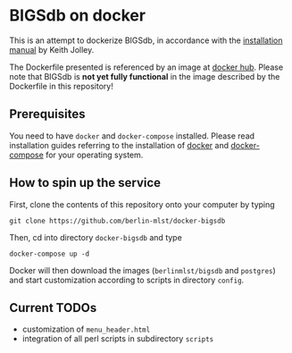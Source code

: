 # BIGSdb on docker

This is an attempt to dockerize BIGSdb, in accordance with the [installation manual](https://bigsdb.readthedocs.io/en/latest/) by Keith Jolley.

The Dockerfile presented is referenced by an image at [docker hub](https://hub.docker.com/r/berlinmlst/bigsdb/). Please note that BIGSdb is **not yet fully functional** in the image described by the Dockerfile in this repository!

## Prerequisites

You need to have `docker` and `docker-compose` installed. Please read installation guides referring to the installation of [docker](https://docs.docker.com/install/) and [docker-compose](https://docs.docker.com/compose/install/) for your operating system.

## How to spin up the service

First, clone the contents of this repository onto your computer by typing

    git clone https://github.com/berlin-mlst/docker-bigsdb
    
Then, cd into directory `docker-bigsdb` and type

    docker-compose up -d
    
Docker will then download the images (`berlinmlst/bigsdb` and `postgres`) and start customization according to scripts in directory `config`.

## Current TODOs

  * customization of `menu_header.html`
  * integration of all perl scripts in subdirectory `scripts`
